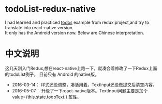 todoList-redux-native
=====================

I had learned and practiced [todos](https://github.com/reactjs/redux/tree/master/examples/todos) example from redux project,and try to translate into react-native version.<br>
It only has the Android version now. 
Below are Chinese interpretation.

# 中文说明

这几天刚入门Redux,想在react-native上跑一下，就凑合着修改了一下Redux上面的todoList例子。
目前只有 Android 的native版。

* 2016-03-14： 样式还没调整，凑活用着。TextInput还没做提交后清空内容。
* 2016-05-07： 升级了一下react-native版本。TextInput问题主要是加个value={this.state.todoText.} 属性。

